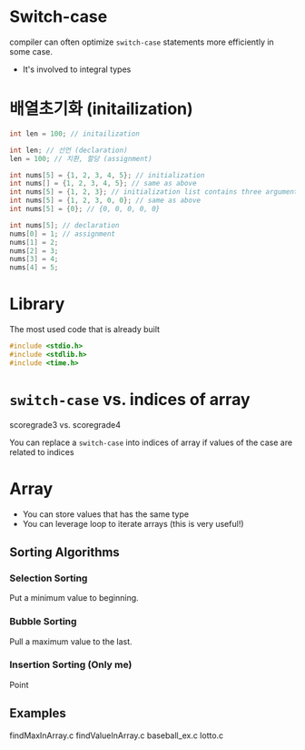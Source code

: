 # Switch-case
compiler can often optimize `switch-case` statements more efficiently in some case.

- It's involved to integral types

# 배열초기화 (initailization)

```c
int len = 100; // initailization

int len; // 선언 (declaration)
len = 100; // 치환, 할당 (assignment)

int nums[5] = {1, 2, 3, 4, 5}; // initialization
int nums[] = {1, 2, 3, 4, 5}; // same as above
int nums[5] = {1, 2, 3}; // initialization list contains three argument
int nums[5] = {1, 2, 3, 0, 0}; // same as above
int nums[5] = {0}; // {0, 0, 0, 0, 0}

int nums[5]; // declaration
nums[0] = 1; // assignment
nums[1] = 2;
nums[2] = 3;
nums[3] = 4;
nums[4] = 5;
```

# Library

The most used code that is already built

```c
#include <stdio.h>
#include <stdlib.h>
#include <time.h>
```

# `switch-case` vs. indices of array

scoregrade3 vs. scoregrade4

You can replace a `switch-case` into indices of array if values of the case are related to indices

# Array

- You can store values that has the same type
- You can leverage loop to iterate arrays (this is very useful!)

## Sorting Algorithms

### Selection Sorting

Put a minimum value to beginning.

### Bubble Sorting

Pull a maximum value to the last.

### Insertion Sorting (Only me)

Point

## Examples

findMaxInArray.c
findValueInArray.c
baseball_ex.c
lotto.c
